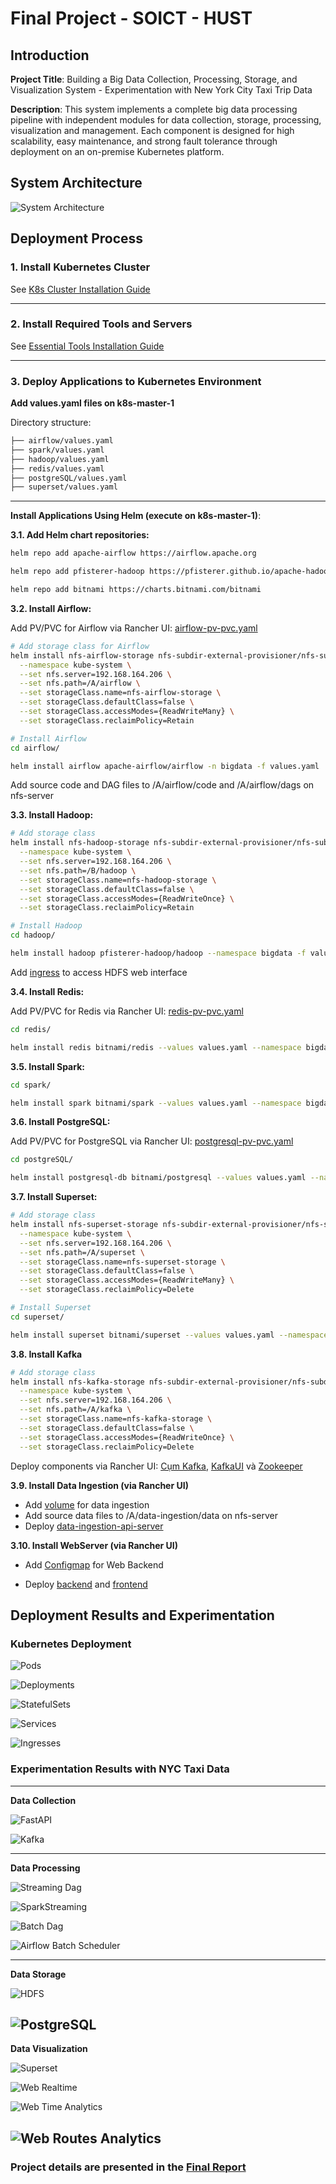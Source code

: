 # Final Project - SOICT - HUST

## Introduction
__Project Title__: Building a Big Data Collection, Processing, Storage, and Visualization System - Experimentation with New York City Taxi Trip Data

__Description__: This system implements a complete big data processing pipeline with independent modules for data collection, storage, processing, visualization and management. Each component is designed for high scalability, easy maintenance, and strong fault tolerance through deployment on an on-premise Kubernetes platform.

## System Architecture
![System Architecture](./images/4_system_architecture.png)
## Deployment Process

### 1. Install Kubernetes Cluster
See [K8s Cluster Installation Guide](./k8s/installation/install-k8s-cluster.md)

---

### 2. Install Required Tools and Servers
See [Essential Tools Installation Guide](./k8s/installation/install-tools.md)

---

### 3. Deploy Applications to Kubernetes Environment
__Add values.yaml files on k8s-master-1__

Directory structure:
```bash
├── airflow/values.yaml
├── spark/values.yaml
├── hadoop/values.yaml
├── redis/values.yaml
├── postgreSQL/values.yaml
├── superset/values.yaml
```
---

__Install Applications Using Helm (execute on k8s-master-1)__:

__3.1. Add Helm chart repositories:__
```bash
helm repo add apache-airflow https://airflow.apache.org

helm repo add pfisterer-hadoop https://pfisterer.github.io/apache-hadoop-helm/

helm repo add bitnami https://charts.bitnami.com/bitnami
```

__3.2. Install Airflow:__

Add PV/PVC for Airflow via Rancher UI: [airflow-pv-pvc.yaml](./k8s/airflow/airflow-pv-pvc.yaml)

```bash
# Add storage class for Airflow
helm install nfs-airflow-storage nfs-subdir-external-provisioner/nfs-subdir-external-provisioner \
  --namespace kube-system \
  --set nfs.server=192.168.164.206 \
  --set nfs.path=/A/airflow \
  --set storageClass.name=nfs-airflow-storage \
  --set storageClass.defaultClass=false \
  --set storageClass.accessModes={ReadWriteMany} \
  --set storageClass.reclaimPolicy=Retain

# Install Airflow
cd airflow/

helm install airflow apache-airflow/airflow -n bigdata -f values.yaml
```
Add source code and DAG files to /A/airflow/code and /A/airflow/dags on nfs-server


__3.3. Install Hadoop:__
```bash
# Add storage class
helm install nfs-hadoop-storage nfs-subdir-external-provisioner/nfs-subdir-external-provisioner \
  --namespace kube-system \
  --set nfs.server=192.168.164.206 \
  --set nfs.path=/B/hadoop \
  --set storageClass.name=nfs-hadoop-storage \
  --set storageClass.defaultClass=false \
  --set storageClass.accessModes={ReadWriteOnce} \
  --set storageClass.reclaimPolicy=Retain

# Install Hadoop
cd hadoop/

helm install hadoop pfisterer-hadoop/hadoop --namespace bigdata -f values.yaml

```
Add [ingress](./k8s/hadoop/namenode-ingress.yaml) to access HDFS web interface


__3.4. Install Redis:__

Add PV/PVC for Redis via Rancher UI: [redis-pv-pvc.yaml](./k8s/redis/redis-pv-pvc.yaml)

```bash
cd redis/

helm install redis bitnami/redis --values values.yaml --namespace bigdata
```

__3.5. Install Spark:__
```bash
cd spark/

helm install spark bitnami/spark --values values.yaml --namespace bigdata
```

__3.6. Install PostgreSQL:__

Add PV/PVC for PostgreSQL via Rancher UI: [postgresql-pv-pvc.yaml](./k8s/postgreSQL/postgresql-pv-pvc.yaml)

```bash
cd postgreSQL/

helm install postgresql-db bitnami/postgresql --values values.yaml --namespace bigdata
```

__3.7. Install Superset:__
```bash
# Add storage class
helm install nfs-superset-storage nfs-subdir-external-provisioner/nfs-subdir-external-provisioner \
  --namespace kube-system \
  --set nfs.server=192.168.164.206 \
  --set nfs.path=/A/superset \
  --set storageClass.name=nfs-superset-storage \
  --set storageClass.defaultClass=false \
  --set storageClass.accessModes={ReadWriteMany} \
  --set storageClass.reclaimPolicy=Delete

# Install Superset
cd superset/

helm install superset bitnami/superset --values values.yaml --namespace bigdata
```

__3.8. Install Kafka__
```bash
# Add storage class
helm install nfs-kafka-storage nfs-subdir-external-provisioner/nfs-subdir-external-provisioner \
  --namespace kube-system \
  --set nfs.server=192.168.164.206 \
  --set nfs.path=/A/kafka \
  --set storageClass.name=nfs-kafka-storage \
  --set storageClass.defaultClass=false \
  --set storageClass.accessModes={ReadWriteOnce} \
  --set storageClass.reclaimPolicy=Delete
```

Deploy components via Rancher UI: [Cụm Kafka](./k8s/kafka/kafka.yaml), [KafkaUI](./k8s/kafka/kafka-ui.yaml) và [Zookeeper](./k8s/kafka/zookeeper.yaml)

__3.9. Install Data Ingestion (via Rancher UI)__

- Add [volume](./k8s/data-ingestion/data-ingestion-volumes.yaml) for data ingestion
- Add source data files to /A/data-ingestion/data on nfs-server
- Deploy  [data-ingestion-api-server](./k8s/data-ingestion/data-ingestion-api-server.yaml)

__3.10. Install WebServer (via Rancher UI)__

- Add [Configmap](./k8s/webserver/backend-configmap.yaml) for Web Backend

- Deploy [backend](./k8s/webserver/backend.yaml) and [frontend](./k8s/webserver/frontend.yaml)

## Deployment Results and Experimentation

### Kubernetes Deployment
![Pods](./images/4_k8s_pods.png)

![Deployments](./images/4_k8s_deployments.png)

![StatefulSets](./images/4_k8s_statefulset.png)

![Services](./images/4_k8s_services.png)

![Ingresses](./images/5_rancher_ingress.png)

### Experimentation Results with NYC Taxi Data
---

__Data Collection__

![FastAPI](./images/4_3_fastapi.png)

![Kafka](./images/4_3_kafka.png)

---

__Data Processing__

![Streaming Dag](./images/4_airflow_streaming_dag.png)

![SparkStreaming](./images/4_redis_data.png)

![Batch Dag](./images/4_airflow_batch_dag.png)

![Airflow Batch Scheduler](./images/4_3_airflow_batch_dags.png)

---

__Data Storage__

![HDFS](./images/4_3_hdfs.png)

![PostgreSQL](./images/4_3_postgresql.png)
---

__Data Visualization__

![Superset](./images/4_3_superset.png)

![Web Realtime](./images/4_3_web_realtime.png)

![Web Time Analytics](./images/4_3_web_time.png)

![Web Routes Analytics](./images/4_3_web_routes.png)
---

### Project details are presented in the [Final Report]()